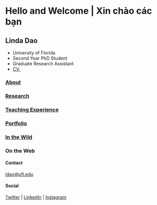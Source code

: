# Hello and Welcome | Xin chào các bạn    

## Linda Dao
 * University of Florida  
 * Second Year PhD Student  
 * Graduate Research Assistant
 * <a href="https://github.com/l-dao/linda/blob/master/LindaDao_CV2020.pdf" target="_blank">CV.</a>
 

### [About](https://l-dao.github.io/linda/about)
### [Research](https://l-dao.github.io/linda/research)
### [Teaching Experience](https://l-dao.github.io/linda/teachingex)
### [Portfolio](https://lindachidao.wixsite.com/linda)
### [In the Wild](https://l-dao.github.io/linda/wildin)

### On the Web
#### Contact
ldao@ufl.edu
#### Social
[Twitter](https://mobile.twitter.com/lindachidao) | [LinkedIn](https://www.linkedin.com/in/linda-chi-dao/) |
[Instagram](https://www.instagram.com/lindachidao/)

